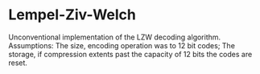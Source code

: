 # Lempel-Ziv-Welch
Unconventional implementation of the LZW decoding algorithm. Assumptions: The size, encoding operation was to 12 bit codes; The storage, if compression extents past the capacity of 12 bits the codes are reset.
